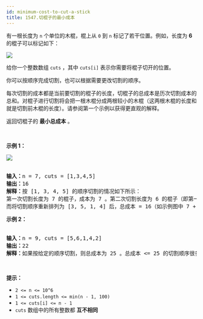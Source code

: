 ```yaml
---
id: minimum-cost-to-cut-a-stick
title: 1547.切棍子的最小成本
---
```

有一根长度为 <code>n</code> 个单位的木棍，棍上从 <code>0</code> 到 <code>n</code> 标记了若干位置。例如，长度为 **6** 的棍子可以标记如下：

![](https://assets.leetcode-cn.com/aliyun-lc-upload/uploads/2020/08/09/statement.jpg)

给你一个整数数组 <code>cuts</code> ，其中 <code>cuts[i]</code> 表示你需要将棍子切开的位置。

你可以按顺序完成切割，也可以根据需要更改切割的顺序。

每次切割的成本都是当前要切割的棍子的长度，切棍子的总成本是历次切割成本的总和。对棍子进行切割将会把一根木棍分成两根较小的木棍（这两根木棍的长度和就是切割前木棍的长度）。请参阅第一个示例以获得更直观的解释。

返回切棍子的 **最小总成本** 。

 

**示例 1：**

![](https://assets.leetcode-cn.com/aliyun-lc-upload/uploads/2020/08/09/e1.jpg)


<pre><br/><strong>输入：</strong>n = 7, cuts = [1,3,4,5]<br/><strong>输出：</strong>16<br/><strong>解释：</strong>按 [1, 3, 4, 5] 的顺序切割的情况如下所示：<br/><img alt="" src="https://assets.leetcode-cn.com/aliyun-lc-upload/uploads/2020/08/09/e11.jpg"/><br/>第一次切割长度为 7 的棍子，成本为 7 。第二次切割长度为 6 的棍子（即第一次切割得到的第二根棍子），第三次切割为长度 4 的棍子，最后切割长度为 3 的棍子。总成本为 7 + 6 + 4 + 3 = 20 。<br/>而将切割顺序重新排列为 [3, 5, 1, 4] 后，总成本 = 16（如示例图中 7 + 4 + 3 + 2 = 16）。<br/></pre>

**示例 2：**


<pre><br/><strong>输入：</strong>n = 9, cuts = [5,6,1,4,2]<br/><strong>输出：</strong>22<br/><strong>解释：</strong>如果按给定的顺序切割，则总成本为 25 。总成本 &lt;= 25 的切割顺序很多，例如，[4, 6, 5, 2, 1] 的总成本 = 22，是所有可能方案中成本最小的。</pre>

 

**提示：**


- <code>2 &lt;= n &lt;= 10^6</code>
- <code>1 &lt;= cuts.length &lt;= min(n - 1, 100)</code>
- <code>1 &lt;= cuts[i] &lt;= n - 1</code>
- <code>cuts</code> 数组中的所有整数都 **互不相同**
